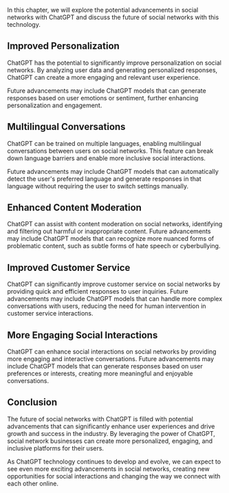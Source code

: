 
In this chapter, we will explore the potential advancements in social networks with ChatGPT and discuss the future of social networks with this technology.

Improved Personalization
------------------------

ChatGPT has the potential to significantly improve personalization on social networks. By analyzing user data and generating personalized responses, ChatGPT can create a more engaging and relevant user experience.

Future advancements may include ChatGPT models that can generate responses based on user emotions or sentiment, further enhancing personalization and engagement.

Multilingual Conversations
--------------------------

ChatGPT can be trained on multiple languages, enabling multilingual conversations between users on social networks. This feature can break down language barriers and enable more inclusive social interactions.

Future advancements may include ChatGPT models that can automatically detect the user's preferred language and generate responses in that language without requiring the user to switch settings manually.

Enhanced Content Moderation
---------------------------

ChatGPT can assist with content moderation on social networks, identifying and filtering out harmful or inappropriate content. Future advancements may include ChatGPT models that can recognize more nuanced forms of problematic content, such as subtle forms of hate speech or cyberbullying.

Improved Customer Service
-------------------------

ChatGPT can significantly improve customer service on social networks by providing quick and efficient responses to user inquiries. Future advancements may include ChatGPT models that can handle more complex conversations with users, reducing the need for human intervention in customer service interactions.

More Engaging Social Interactions
---------------------------------

ChatGPT can enhance social interactions on social networks by providing more engaging and interactive conversations. Future advancements may include ChatGPT models that can generate responses based on user preferences or interests, creating more meaningful and enjoyable conversations.

Conclusion
----------

The future of social networks with ChatGPT is filled with potential advancements that can significantly enhance user experiences and drive growth and success in the industry. By leveraging the power of ChatGPT, social network businesses can create more personalized, engaging, and inclusive platforms for their users.

As ChatGPT technology continues to develop and evolve, we can expect to see even more exciting advancements in social networks, creating new opportunities for social interactions and changing the way we connect with each other online.
